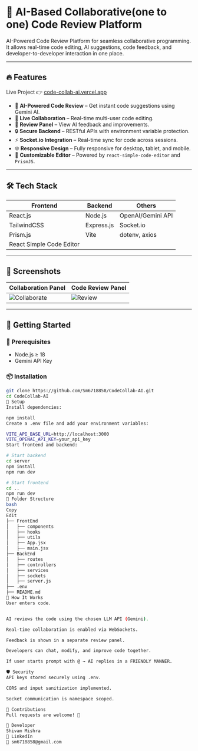# 🤖 AI-Based Collaborative(one to one) Code Review Platform

AI-Powered Code Review Platform for seamless collaborative programming. It allows real-time code editing, AI suggestions, code feedback, and developer-to-developer interaction in one place.

---

## 🔥 Features
Live Project 👉 [code-collab-ai.vercel.app](https://code-collab-ai.vercel.app/)
- 🧠 **AI-Powered Code Review** – Get instant code suggestions using Gemini AI.
- 👥 **Live Collaboration** – Real-time multi-user code editing.
- 💬 **Review Panel** – View AI feedback and improvements.
- 🔒 **Secure Backend** – RESTful APIs with environment variable protection.
- ⚡ **Socket.io Integration** – Real-time sync for code across sessions.
- 🌐 **Responsive Design** – Fully responsive for desktop, tablet, and mobile.
- 🧩 **Customizable Editor** – Powered by `react-simple-code-editor` and `PrismJS`.

---

## 🛠️ Tech Stack

| Frontend                | Backend     | Others               |
|-------------------------|-------------|-----------------------|
| React.js                | Node.js     | OpenAI/Gemini API     |
| TailwindCSS             | Express.js  | Socket.io             |
| Prism.js                | Vite        | dotenv, axios         |
| React Simple Code Editor|             |                       |

---

## 📸 Screenshots

| Collaboration Panel | Code Review Panel |
|---------------------|-------------------|
| ![Collaborate](https://github.com/user-attachments/assets/ef279da1-14aa-490e-a52e-9a2d3a2bd679) | ![Review](https://github.com/user-attachments/assets/26a25f8d-545e-4218-a5bc-4fdb096e3ce4) |

---

## 🚀 Getting Started

### 🔧 Prerequisites

- Node.js ≥ 18  
- Gemini API Key

### 📦 Installation

```bash
git clone https://github.com/Sm6718858/CodeCollab-AI.git
cd CodeCollab-AI
📁 Setup
Install dependencies:

npm install
Create a .env file and add your environment variables:

VITE_API_BASE_URL=http://localhost:3000
VITE_OPENAI_API_KEY=your_api_key
Start frontend and backend:

# Start backend
cd server
npm install
npm run dev

# Start frontend
cd ..
npm run dev
📂 Folder Structure
bash
Copy
Edit
├── FrontEnd
│   ├── components
│   ├── hooks
│   ├── utils
│   ├── App.jsx
│   ├── main.jsx
├── BackEnd
│   ├── routes
│   ├── controllers
│   ├── services
│   ├── sockets
│   ├── server.js
├── .env
├── README.md
🧠 How It Works
User enters code.


AI reviews the code using the chosen LLM API (Gemini).

Real-time collaboration is enabled via WebSockets.

Feedback is shown in a separate review panel.

Developers can chat, modify, and improve code together.

If user starts prompt with @ → AI replies in a FRIENDLY MANNER.

🛡️ Security
API keys stored securely using .env.

CORS and input sanitization implemented.

Socket communication is namespace scoped.

🤝 Contributions
Pull requests are welcome! 🙌

🙋 Developer
Shivam Mishra
🔗 LinkedIn
📧 sm6718858@gmail.com
